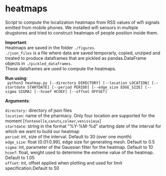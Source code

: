 # heatmaps
Script to compute the localization heatmaps from RSS values of wifi signals emitted from mobile phones. We installed wifi sensors in multiple drugstores and tried to construct heatmaps of people position inside them. 


**Important**:   
Heatmaps are saved in the folder `./figures`.           
`./json_files` is a file where data are saved temporarly, copied, unziped and treated to produce dataframes that are pickled as pandas.DataFrame objects in `./pickled_dataframes`.         
These dataframes are used to compute the heatmaps.      

**Run using**:           
`
python3 heatmap.py [--directory DIRECTORY] [--location LOCATION] [--startdate STARTDATE] [--period PERIOD] [--edge_size EDGE_SIZE] [--sigma SIGMA] [--hcoef HCOEF] [--offset OFFSET]`

**Arguments**:

`directory:` directory of json files        
`location`: name of the pharmacy. Only four location are supported for the moment [`fontenelle`,`canuts`,`colmar`,`venissieux`]         
`startdate`: string in the format "%Y-%M-%d" starting date of the interval for which we want to build our heatmap          
`period`: int, size of the interval. Default to 30 (over one month)       
`edge_size`: float [0.01:0.99], edge size for generating mesh. Default to 0.5          
`sigma`: int, parameter of the Gaussian filter for the heatmap. Default to 10           
`hcoef`: float, weight used to determine the extreme value of the heatmap. Default to 1.05         
`offset`: int, offset applied when plotting and used for limit specification.Default to 50      

